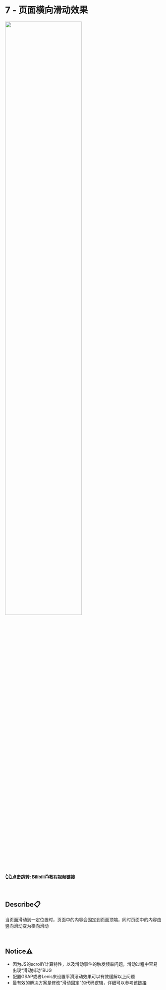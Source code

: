 # 7 - 页面横向滑动效果
<a href="https://www.bilibili.com/video/BV1uW4y1c7LW">
<img src="https://i0.hdslb.com/bfs/archive/2bed7770f0c052122e65650e1ed65b0752fa3216.jpg" width="70%">
</a>

**👆👆点击跳转: Bilibili📺教程视频链接**

<br>

## **Describe📋️**
当页面滑动到一定位置时，页面中的内容会固定到页面顶端，同时页面中的内容由竖向滑动变为横向滑动

<br>

## **Notice⚠️**
- 因为JS的scrollY计算特性，以及滑动事件的触发频率问题，滑动过程中容易出现“滑动抖动”BUG
- 配置GSAP或者Lenis来设置平滑滚动效果可以有效缓解以上问题
- 最有效的解决方案是修改“滑动固定”的代码逻辑，详细可以参考该[链接](https://github.com/JIEJOE-WEB-Tutorial/007-02-scroll-follow)


